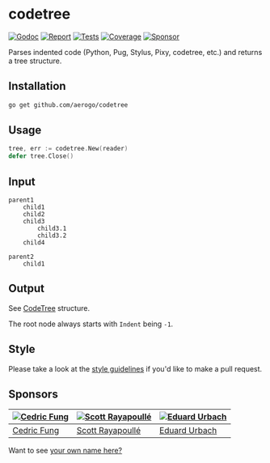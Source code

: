 # codetree

[![Godoc][godoc-image]][godoc-url]
[![Report][report-image]][report-url]
[![Tests][tests-image]][tests-url]
[![Coverage][coverage-image]][coverage-url]
[![Sponsor][sponsor-image]][sponsor-url]

Parses indented code (Python, Pug, Stylus, Pixy, codetree, etc.) and returns a tree structure.

## Installation

```bash
go get github.com/aerogo/codetree
```

## Usage

```go
tree, err := codetree.New(reader)
defer tree.Close()
```

## Input

```
parent1
	child1
	child2
	child3
		child3.1
		child3.2
	child4

parent2
	child1
```

## Output

See [CodeTree](https://github.com/aerogo/codetree/blob/master/CodeTree.go#L23-L32) structure.

The root node always starts with `Indent` being `-1`.

## Style

Please take a look at the [style guidelines](https://github.com/akyoto/quality/blob/master/STYLE.md) if you'd like to make a pull request.

## Sponsors

| [![Cedric Fung](https://avatars3.githubusercontent.com/u/2269238?s=70&v=4)](https://github.com/cedricfung) | [![Scott Rayapoullé](https://avatars3.githubusercontent.com/u/11772084?s=70&v=4)](https://github.com/soulcramer) | [![Eduard Urbach](https://avatars3.githubusercontent.com/u/438936?s=70&v=4)](https://twitter.com/eduardurbach) |
| --- | --- | --- |
| [Cedric Fung](https://github.com/cedricfung) | [Scott Rayapoullé](https://github.com/soulcramer) | [Eduard Urbach](https://eduardurbach.com) |

Want to see [your own name here?](https://github.com/users/akyoto/sponsorship)

[godoc-image]: https://godoc.org/github.com/aerogo/codetree?status.svg
[godoc-url]: https://godoc.org/github.com/aerogo/codetree
[report-image]: https://goreportcard.com/badge/github.com/aerogo/codetree
[report-url]: https://goreportcard.com/report/github.com/aerogo/codetree
[tests-image]: https://cloud.drone.io/api/badges/aerogo/codetree/status.svg
[tests-url]: https://cloud.drone.io/aerogo/codetree
[coverage-image]: https://codecov.io/gh/aerogo/codetree/graph/badge.svg
[coverage-url]: https://codecov.io/gh/aerogo/codetree
[sponsor-image]: https://img.shields.io/badge/github-donate-green.svg
[sponsor-url]: https://github.com/users/akyoto/sponsorship
